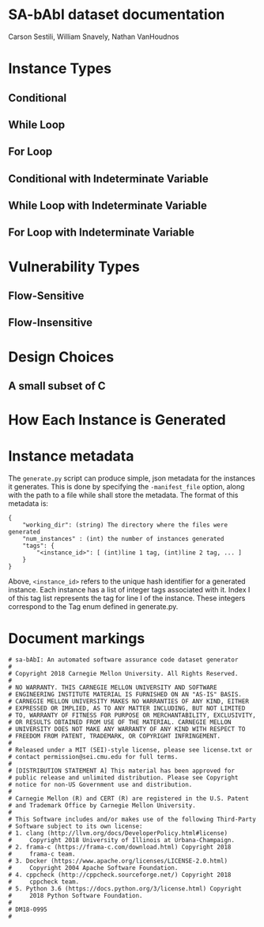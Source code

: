 # SA-bAbI dataset documentation
Carson Sestili, William Snavely, Nathan VanHoudnos

# Instance Types
## Conditional
## While Loop
## For Loop
## Conditional with Indeterminate Variable
## While Loop with Indeterminate Variable
## For Loop with Indeterminate Variable

# Vulnerability Types
## Flow-Sensitive
## Flow-Insensitive

# Design Choices
## A small subset of C

# How Each Instance is Generated

# Instance metadata
The `generate.py` script can produce simple, json metadata for the instances
it generates. This is done by specifying the `-manifest_file` option, along
with the path to a file while shall store the metadata. The format of
this metadata is:

```
{
    "working_dir": (string) The directory where the files were generated
    "num_instances" : (int) the number of instances generated
    "tags": {
        "<instance_id>": [ (int)line 1 tag, (int)line 2 tag, ... ]
    }
}
```

Above, `<instance_id>` refers to the unique hash identifier for a generated
instance. Each instance has a list of integer tags associated with it.
Index I of this tag list represents the tag for line I of the instance.
These integers correspond to the Tag enum defined in generate.py.

# Document markings
```
# sa-bAbI: An automated software assurance code dataset generator
# 
# Copyright 2018 Carnegie Mellon University. All Rights Reserved.
#
# NO WARRANTY. THIS CARNEGIE MELLON UNIVERSITY AND SOFTWARE
# ENGINEERING INSTITUTE MATERIAL IS FURNISHED ON AN "AS-IS" BASIS.
# CARNEGIE MELLON UNIVERSITY MAKES NO WARRANTIES OF ANY KIND, EITHER
# EXPRESSED OR IMPLIED, AS TO ANY MATTER INCLUDING, BUT NOT LIMITED
# TO, WARRANTY OF FITNESS FOR PURPOSE OR MERCHANTABILITY, EXCLUSIVITY,
# OR RESULTS OBTAINED FROM USE OF THE MATERIAL. CARNEGIE MELLON
# UNIVERSITY DOES NOT MAKE ANY WARRANTY OF ANY KIND WITH RESPECT TO
# FREEDOM FROM PATENT, TRADEMARK, OR COPYRIGHT INFRINGEMENT.
#
# Released under a MIT (SEI)-style license, please see license.txt or
# contact permission@sei.cmu.edu for full terms.
#
# [DISTRIBUTION STATEMENT A] This material has been approved for
# public release and unlimited distribution. Please see Copyright
# notice for non-US Government use and distribution.
# 
# Carnegie Mellon (R) and CERT (R) are registered in the U.S. Patent
# and Trademark Office by Carnegie Mellon University.
#
# This Software includes and/or makes use of the following Third-Party
# Software subject to its own license:
# 1. clang (http://llvm.org/docs/DeveloperPolicy.html#license)
#     Copyright 2018 University of Illinois at Urbana-Champaign.
# 2. frama-c (https://frama-c.com/download.html) Copyright 2018
#     frama-c team.
# 3. Docker (https://www.apache.org/licenses/LICENSE-2.0.html)
#     Copyright 2004 Apache Software Foundation.
# 4. cppcheck (http://cppcheck.sourceforge.net/) Copyright 2018
#     cppcheck team.
# 5. Python 3.6 (https://docs.python.org/3/license.html) Copyright
#     2018 Python Software Foundation.
# 
# DM18-0995
# 
```
